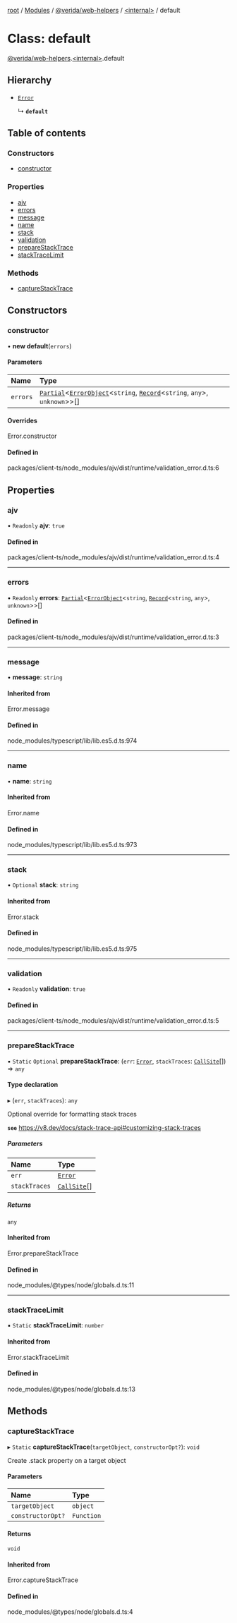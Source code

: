 [root](../README.md) / [Modules](../modules.md) / [@verida/web-helpers](../modules/verida_web_helpers.md) / [<internal\>](../modules/verida_web_helpers._internal_.md) / default

# Class: default

[@verida/web-helpers](../modules/verida_web_helpers.md).[<internal\>](../modules/verida_web_helpers._internal_.md).default

## Hierarchy

- [`Error`](../modules/verida_web_helpers._internal_.md#error)

  ↳ **`default`**

## Table of contents

### Constructors

- [constructor](verida_web_helpers._internal_.default-4.md#constructor)

### Properties

- [ajv](verida_web_helpers._internal_.default-4.md#ajv)
- [errors](verida_web_helpers._internal_.default-4.md#errors)
- [message](verida_web_helpers._internal_.default-4.md#message)
- [name](verida_web_helpers._internal_.default-4.md#name)
- [stack](verida_web_helpers._internal_.default-4.md#stack)
- [validation](verida_web_helpers._internal_.default-4.md#validation)
- [prepareStackTrace](verida_web_helpers._internal_.default-4.md#preparestacktrace)
- [stackTraceLimit](verida_web_helpers._internal_.default-4.md#stacktracelimit)

### Methods

- [captureStackTrace](verida_web_helpers._internal_.default-4.md#capturestacktrace)

## Constructors

### constructor

• **new default**(`errors`)

#### Parameters

| Name | Type |
| :------ | :------ |
| `errors` | [`Partial`](../modules/verida_web_helpers._internal_.md#partial)<[`ErrorObject`](../interfaces/verida_web_helpers._internal_.ErrorObject.md)<`string`, [`Record`](../modules/verida_web_helpers._internal_.md#record)<`string`, `any`\>, `unknown`\>\>[] |

#### Overrides

Error.constructor

#### Defined in

packages/client-ts/node_modules/ajv/dist/runtime/validation_error.d.ts:6

## Properties

### ajv

• `Readonly` **ajv**: ``true``

#### Defined in

packages/client-ts/node_modules/ajv/dist/runtime/validation_error.d.ts:4

___

### errors

• `Readonly` **errors**: [`Partial`](../modules/verida_web_helpers._internal_.md#partial)<[`ErrorObject`](../interfaces/verida_web_helpers._internal_.ErrorObject.md)<`string`, [`Record`](../modules/verida_web_helpers._internal_.md#record)<`string`, `any`\>, `unknown`\>\>[]

#### Defined in

packages/client-ts/node_modules/ajv/dist/runtime/validation_error.d.ts:3

___

### message

• **message**: `string`

#### Inherited from

Error.message

#### Defined in

node_modules/typescript/lib/lib.es5.d.ts:974

___

### name

• **name**: `string`

#### Inherited from

Error.name

#### Defined in

node_modules/typescript/lib/lib.es5.d.ts:973

___

### stack

• `Optional` **stack**: `string`

#### Inherited from

Error.stack

#### Defined in

node_modules/typescript/lib/lib.es5.d.ts:975

___

### validation

• `Readonly` **validation**: ``true``

#### Defined in

packages/client-ts/node_modules/ajv/dist/runtime/validation_error.d.ts:5

___

### prepareStackTrace

▪ `Static` `Optional` **prepareStackTrace**: (`err`: [`Error`](../modules/verida_web_helpers._internal_.md#error), `stackTraces`: [`CallSite`](../interfaces/verida_web_helpers._internal_.CallSite.md)[]) => `any`

#### Type declaration

▸ (`err`, `stackTraces`): `any`

Optional override for formatting stack traces

**`see`** https://v8.dev/docs/stack-trace-api#customizing-stack-traces

##### Parameters

| Name | Type |
| :------ | :------ |
| `err` | [`Error`](../modules/verida_web_helpers._internal_.md#error) |
| `stackTraces` | [`CallSite`](../interfaces/verida_web_helpers._internal_.CallSite.md)[] |

##### Returns

`any`

#### Inherited from

Error.prepareStackTrace

#### Defined in

node_modules/@types/node/globals.d.ts:11

___

### stackTraceLimit

▪ `Static` **stackTraceLimit**: `number`

#### Inherited from

Error.stackTraceLimit

#### Defined in

node_modules/@types/node/globals.d.ts:13

## Methods

### captureStackTrace

▸ `Static` **captureStackTrace**(`targetObject`, `constructorOpt?`): `void`

Create .stack property on a target object

#### Parameters

| Name | Type |
| :------ | :------ |
| `targetObject` | `object` |
| `constructorOpt?` | `Function` |

#### Returns

`void`

#### Inherited from

Error.captureStackTrace

#### Defined in

node_modules/@types/node/globals.d.ts:4
